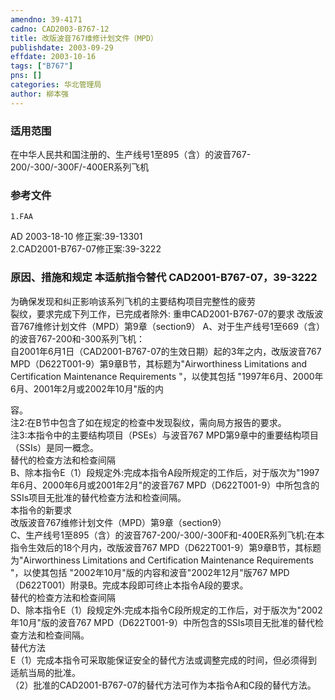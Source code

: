 ```yaml
---
amendno: 39-4171  
cadno: CAD2003-B767-12  
title: 改版波音767维修计划文件（MPD）  
publishdate: 2003-09-29  
effdate: 2003-10-16  
tags: ["B767"]  
pns: []  
categories: 华北管理局  
author: 柳本强  
---
```

  
### 适用范围  
在中华人民共和国注册的、生产线号1至895（含）的波音767-200/-300/-300F/-400ER系列飞机  
  
<!--more-->  
### 参考文件  
    1.FAA  
AD 2003-18-10  修正案:39-13301  
    2.CAD2001-B767-07修正案:39-3222  
  
### 原因、措施和规定 本适航指令替代 CAD2001-B767-07，39-3222  
为确保发现和纠正影响该系列飞机的主要结构项目完整性的疲劳  
裂纹，要求完成下列工作，已完成者除外: 重申CAD2001-B767-07的要求     改版波音767维修计划文件（MPD）第9章（section9）    A、对于生产线号1至669（含）的波音767-200和-300系列飞机：  
自2001年6月1日（CAD2001-B767-07的生效日期）起的3年之内，改版波音767 MPD（D622T001-9）第9章B节，其标题为"Airworthiness Limitations and Certification Maintenance Requirements "，以使其包括 "1997年6月、2000年6月、2001年2月或2002年10月"版的内  
  
容。  
    注2:在B节中包含了如在规定的检查中发现裂纹，需向局方报告的要求。  
    注3:本指令中的主要结构项目（PSEs）与波音767 MPD第9章中的重要结构项目（SSIs）是同一概念。  
    替代的检查方法和检查间隔  
    B、除本指令E（1）段规定外:完成本指令A段所规定的工作后，对于版次为"1997年6月、2000年6月或2001年2月"的波音767 MPD（D622T001-9）中所包含的SSIs项目无批准的替代检查方法和检查间隔。  
    本指令的新要求  
    改版波音767维修计划文件（MPD）第9章（section9）  
C、生产线号1至895（含）的波音767-200/-300/-300F和-400ER系列飞机:在本指令生效后的18个月内，改版波音767 MPD（D622T001-9）第9章B节，其标题为"Airworthiness Limitations and Certification Maintenance Requirements "，以使其包括 "2002年10月"版的内容和波音"2002年12月"版767 MPD（D622T001）附录B。完成本段即可终止本指令A段的要求。  
    替代的检查方法和检查间隔  
    D、除本指令E（1）段规定外:完成本指令C段所规定的工作后，对于版次为"2002年10月"版的波音767 MPD（D622T001-9）中所包含的SSIs项目无批准的替代检查方法和检查间隔。  
    替代方法  
    E（1）完成本指令可采取能保证安全的替代方法或调整完成的时间，但必须得到适航当局的批准。  
     （2）批准的CAD2001-B767-07的替代方法可作为本指令A和C段的替代方法。  
